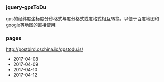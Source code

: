 ### jquery-gpsToDu
gps的经纬度坐标度分秒格式与度分格式或度格式相互转换，以便于百度地图和google等地图的直接使用
### pages
http://postbird.oschina.io/gpstodu.js/

- 2017-04-08
- 2017-04-09
- 2017-04-10
- 2017-04-12

